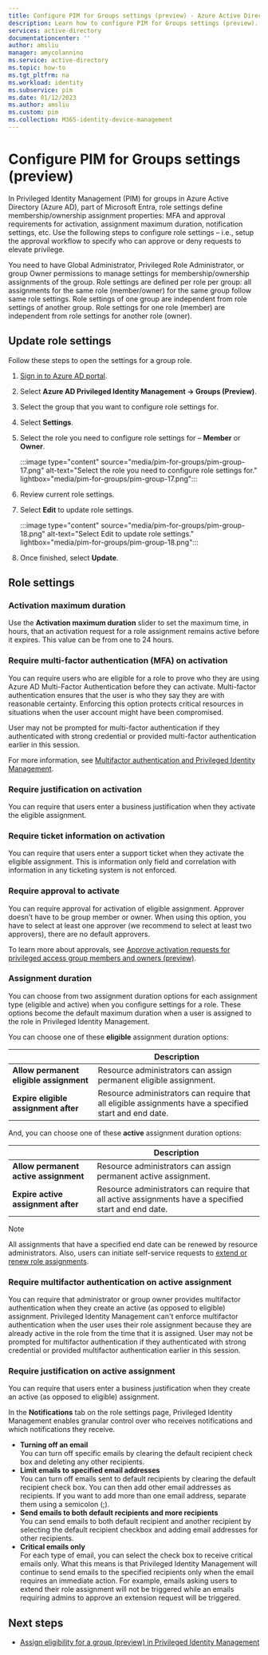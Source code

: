 ```yaml
---
title: Configure PIM for Groups settings (preview) - Azure Active Directory
description: Learn how to configure PIM for Groups settings (preview).
services: active-directory
documentationcenter: ''
author: amsliu
manager: amycolannino
ms.service: active-directory
ms.topic: how-to
ms.tgt_pltfrm: na
ms.workload: identity
ms.subservice: pim
ms.date: 01/12/2023
ms.author: amsliu
ms.custom: pim
ms.collection: M365-identity-device-management
---
```


# Configure PIM for Groups settings (preview)

In Privileged Identity Management (PIM) for groups in Azure Active Directory (Azure AD), part of Microsoft Entra, role settings define membership/ownership assignment properties: MFA and approval requirements for activation, assignment maximum duration, notification settings, etc. Use the following steps to configure role settings – i.e., setup the approval workflow to specify who can approve or deny requests to elevate privilege.

You need to have Global Administrator, Privileged Role Administrator, or group Owner permissions to manage settings for membership/ownership assignments of the group. Role settings are defined per role per group: all assignments for the same role (member/owner) for the same group follow same role settings. Role settings of one group are independent from role settings of another group. Role settings for one role (member) are independent from role settings for another role (owner).


## Update role settings

Follow these steps to open the settings for a group role. 

1. [Sign in to Azure AD portal](https://aad.portal.azure.com).

1. Select **Azure AD Privileged Identity Management -> Groups (Preview)**. 

1. Select the group that you want to configure role settings for.

1. Select **Settings**.

1. Select the role you need to configure role settings for – **Member** or **Owner**.

   :::image type="content" source="media/pim-for-groups/pim-group-17.png" alt-text="Select the role you need to configure role settings for." lightbox="media/pim-for-groups/pim-group-17.png":::

1. Review current role settings.

1. Select **Edit** to update role settings. 

    :::image type="content" source="media/pim-for-groups/pim-group-18.png" alt-text="Select Edit to update role settings." lightbox="media/pim-for-groups/pim-group-18.png":::

1. Once finished, select **Update**.

## Role settings

### Activation maximum duration

Use the **Activation maximum duration** slider to set the maximum time, in hours, that an activation request for a role assignment remains active before it expires. This value can be from one to 24 hours.

### Require multi-factor authentication (MFA) on activation

You can require users who are eligible for a role to prove who they are using Azure AD Multi-Factor Authentication before they can activate. Multi-factor authentication ensures that the user is who they say they are with reasonable certainty. Enforcing this option protects critical resources in situations when the user account might have been compromised.

User may not be prompted for multi-factor authentication if they authenticated with strong credential or provided multi-factor authentication earlier in this session.

For more information, see [Multifactor authentication and Privileged Identity Management](pim-how-to-require-mfa.md).

### Require justification on activation

You can require that users enter a business justification when they activate the eligible assignment.

### Require ticket information on activation

You can require that users enter a support ticket when they activate the eligible assignment. This is information only field and correlation with information in any ticketing system is not enforced.

### Require approval to activate

You can require approval for activation of eligible assignment. Approver doesn’t have to be group member or owner. When using this option, you have to select at least one approver (we recommend to select at least two approvers), there are no default approvers.

To learn more about approvals, see [Approve activation requests for privileged access group members and owners (preview)](groups-approval-workflow.md).

### Assignment duration

You can choose from two assignment duration options for each assignment type (eligible and active) when you configure settings for a role. These options become the default maximum duration when a user is assigned to the role in Privileged Identity Management.

You can choose one of these **eligible** assignment duration options:

| | Description |
| --- | --- |
| **Allow permanent eligible assignment** | Resource administrators can assign permanent eligible assignment. |
| **Expire eligible assignment after** | Resource administrators can require that all eligible assignments have a specified start and end date. |

And, you can choose one of these **active** assignment duration options:

| | Description |
| --- | --- |
| **Allow permanent active assignment** | Resource administrators can assign permanent active assignment. |
| **Expire active assignment after** | Resource administrators can require that all active assignments have a specified start and end date. |

> [!NOTE]
> All assignments that have a specified end date can be renewed by resource administrators. Also, users can initiate self-service requests to [extend or renew role assignments](pim-resource-roles-renew-extend.md).

### Require multifactor authentication on active assignment

You can require that administrator or group owner provides multifactor authentication when they create an active (as opposed to eligible) assignment. Privileged Identity Management can't enforce multifactor authentication when the user uses their role assignment because they are already active in the role from the time that it is assigned.
User may not be prompted for multifactor authentication if they authenticated with strong credential or provided multifactor authentication earlier in this session.

### Require justification on active assignment

You can require that users enter a business justification when they create an active (as opposed to eligible) assignment.

In the **Notifications** tab on the role settings page, Privileged Identity Management enables granular control over who receives notifications and which notifications they receive.

- **Turning off an email**<br>You can turn off specific emails by clearing the default recipient check box and deleting any other recipients.  
- **Limit emails to specified email addresses**<br>You can turn off emails sent to default recipients by clearing the default recipient check box. You can then add other email addresses as recipients. If you want to add more than one email address, separate them using a semicolon (;).
- **Send emails to both default recipients and more recipients**<br>You can send emails to both default recipient and another recipient by selecting the default recipient checkbox and adding email addresses for other recipients.
- **Critical emails only**<br>For each type of email, you can select the check box to receive critical emails only. What this means is that Privileged Identity Management will continue to send emails to the specified recipients only when the email requires an immediate action. For example, emails asking users to extend their role assignment will not be triggered while an emails requiring admins to approve an extension request will be triggered.

## Next steps

- [Assign eligibility for a group (preview) in Privileged Identity Management](groups-assign-member-owner.md)
